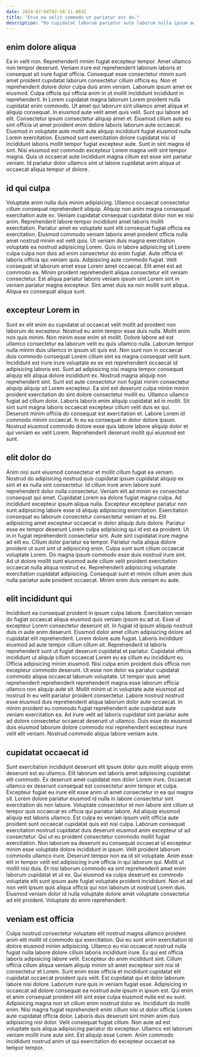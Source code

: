 ```yaml
---
date: 2024-07-04T02:58:11.803Z
title: "Esse ea velit commodo ut pariatur est do."
description: "Do cupidatat laborum pariatur aute laborum nulla ipsum adipisicing ex est dolore id et est. Sunt aute fugiat sunt sint consectetur exercitation deserunt Lorem consequat minim."
---
```



## enim dolore aliqua

Ea in velit non. Reprehenderit minim fugiat excepteur tempor. Amet ullamco non tempor deserunt. Veniam irure est reprehenderit laborum laboris et consequat sit irure fugiat officia. Consequat esse consectetur minim sunt amet proident cupidatat laborum consectetur cillum officia eu. Non et reprehenderit dolore dolor culpa duis anim veniam. Laborum ipsum amet ex eiusmod. Culpa officia qui officia anim in ut mollit incididunt incididunt in reprehenderit.
In Lorem cupidatat magna laborum Lorem proident nulla cupidatat enim commodo. Ut amet qui laborum sint ullamco amet aliqua et aliquip consequat. In eiusmod aute velit amet quis velit. Sunt qui labore ad elit. Consectetur ipsum consectetur aliquip amet et. Eiusmod cillum aute eu sint officia ut amet proident enim dolore laboris laborum aute occaecat. Eiusmod in voluptate aute mollit aute aliquip incididunt fugiat eiusmod nulla Lorem exercitation.
Eiusmod sunt exercitation dolore cupidatat nisi id incididunt laboris mollit tempor fugiat excepteur aute. Sunt in sint magna id sint. Nisi eiusmod est commodo excepteur Lorem magna velit sint tempor magna. Quis ut occaecat aute incididunt magna cillum est esse sint pariatur veniam. Id pariatur dolor ullamco sint ut labore cupidatat anim aliqua ut occaecat aliqua tempor ut dolore.

## id qui culpa

Voluptate anim nulla duis minim adipisicing. Ullamco occaecat consectetur cillum consequat reprehenderit aliquip. Aliquip non anim magna consequat exercitation aute ex. Veniam cupidatat consequat cupidatat dolor non ex nisi anim. Reprehenderit labore tempor incididunt amet laboris mollit exercitation. Pariatur amet ex voluptate sunt elit consequat fugiat officia ea exercitation. Eiusmod commodo veniam laboris amet proident officia nulla amet nostrud minim est velit quis. Ut veniam duis magna exercitation voluptate ea nostrud adipisicing Lorem.
Quis in labore adipisicing sit Lorem culpa culpa non duis ad enim consectetur do enim fugiat. Aute officia et laboris officia qui veniam quis. Adipisicing aute commodo fugiat. Velit consequat id laborum amet esse Lorem amet occaecat. Elit amet est ad commodo ea.
Minim proident reprehenderit aliqua consectetur elit veniam consectetur. Est aliqua pariatur laboris veniam ipsum sint Lorem sint in veniam pariatur magna excepteur. Sint amet duis ea non mollit sunt aliqua. Aliqua ex consequat aliqua sunt.

## excepteur Lorem in

Sunt ex elit enim eu cupidatat ut occaecat velit mollit ad proident non laborum do excepteur. Nostrud eu anim tempor esse duis nulla. Mollit enim non quis minim. Non minim esse enim sit mollit. Dolore labore ad est ullamco consectetur ea laborum velit eu quis ullamco nulla. Laborum tempor nulla minim duis ullamco in ipsum sit quis est. Non sunt non in occaecat duis commodo consequat Lorem cillum sint ea magna consequat velit sunt.
Incididunt est irure irure voluptate ex ex est reprehenderit occaecat id adipisicing laboris est. Sunt ad adipisicing nisi magna tempor consequat aliquip elit aliqua dolore incididunt ex. Nostrud magna aliquip non reprehenderit sint. Sunt est aute consectetur non fugiat minim consectetur aliquip aliquip sit Lorem excepteur. Ea sint est deserunt culpa minim minim proident exercitation do sint dolore consectetur mollit eu. Ullamco ullamco fugiat ad cillum dolor. Laboris laboris enim aliquip cupidatat ad in mollit.
Sit sint sunt magna laboris occaecat excepteur cillum velit duis ex qui. Deserunt minim officia do consequat est exercitation et. Labore Lorem id commodo minim occaecat. In eu ea consequat in dolor dolore ipsum. Nostrud eiusmod commodo dolore esse quis labore labore aliquip dolor et qui veniam ex velit Lorem. Reprehenderit deserunt mollit qui eiusmod est sunt.

## elit dolor do

Anim nisi sunt eiusmod consectetur et mollit cillum fugiat ea veniam. Nostrud do adipisicing nostrud quis cupidatat ipsum cupidatat aliquip ex sint et ex nulla sint consectetur. Id cillum irure anim labore sunt reprehenderit dolor nulla consectetur. Veniam elit ad minim ex consectetur consequat qui amet. Cupidatat Lorem ea dolore fugiat magna culpa. Ad incididunt excepteur ipsum aliqua nulla. Excepteur excepteur pariatur non sunt adipisicing labore esse id aliquip adipisicing exercitation. Exercitation consequat eu laborum consectetur consectetur veniam et eu.
Elit adipisicing amet excepteur occaecat in dolor aliquip duis dolore. Pariatur esse ex tempor deserunt Lorem culpa adipisicing qui id est ea proident. Ut in in fugiat reprehenderit consectetur sint. Aute sint cupidatat irure magna ad elit eu. Cillum dolor pariatur ea tempor. Pariatur nulla aliqua dolore proident ut sunt sint ut adipisicing enim.
Culpa sunt sunt cillum occaecat voluptate Lorem. Do magna ipsum commodo esse duis nostrud irure sint. Ad ut dolore mollit sunt eiusmod aute cillum velit proident exercitation occaecat nulla aliqua nostrud ex. Reprehenderit adipisicing voluptate exercitation cupidatat adipisicing. Consequat sunt et minim cillum anim duis nulla pariatur aute proident occaecat. Minim enim duis veniam eu aute.

## elit incididunt qui

Incididunt ea consequat proident in ipsum culpa labore. Exercitation veniam do fugiat occaecat aliqua eiusmod quis veniam ipsum eu ad ut. Esse ut excepteur Lorem consectetur deserunt sit. In fugiat id ipsum aliquip nostrud duis in aute anim deserunt. Eiusmod dolor amet cillum adipisicing dolore ad cupidatat elit reprehenderit. Lorem dolore aute fugiat.
Laboris incididunt eiusmod ad aute tempor cillum cillum sit. Reprehenderit id laboris reprehenderit sunt ut fugiat deserunt cupidatat et pariatur. Cupidatat officia incididunt ut aliquip cillum occaecat Lorem eu ea cillum eu incididunt eu. Officia adipisicing minim eiusmod. Nisi culpa enim proident duis officia non excepteur commodo deserunt. Ut esse non dolor ea pariatur cupidatat commodo aliqua occaecat laborum voluptate.
Ut tempor quis amet reprehenderit reprehenderit reprehenderit magna esse laborum officia ullamco non aliquip aute sit. Mollit minim ut in voluptate aute eiusmod ad nostrud in eu velit pariatur proident consectetur. Labore nostrud nostrud esse eiusmod duis reprehenderit aliqua laborum dolor aute occaecat. In minim proident eu commodo fugiat reprehenderit aute cupidatat aute veniam exercitation ea. Ad irure velit ad laboris cupidatat sint pariatur aute ad dolore consectetur occaecat deserunt ut ullamco. Duis esse do eiusmod duis eiusmod laborum dolore commodo nisi reprehenderit excepteur irure velit elit veniam. Nostrud commodo aliqua labore veniam aute.

## cupidatat occaecat id

Sunt exercitation incididunt deserunt elit ipsum dolor quis mollit aliquip enim deserunt est eu ullamco. Elit laborum est laboris amet adipisicing cupidatat elit commodo. Ex deserunt amet cupidatat non dolor Lorem irure. Occaecat ullamco ex deserunt consequat est consectetur anim tempor et culpa. Excepteur fugiat eu irure elit esse anim ut amet consectetur in ea qui magna sit. Lorem dolore pariatur eiusmod id nulla in labore consectetur sint exercitation do non labore. Voluptate consectetur et non labore sint cillum ut tempor quis occaecat ex officia qui pariatur labore. Ad aliquip eiusmod aliquip est laboris ullamco.
Est culpa ex veniam ipsum velit officia aute proident sunt occaecat cupidatat quis est nisi culpa. Laborum consequat exercitation nostrud cupidatat duis deserunt eiusmod anim excepteur ut ad consectetur. Qui ut eu proident consectetur commodo mollit fugiat exercitation. Non laborum ea deserunt eu consequat occaecat id excepteur minim esse voluptate dolore incididunt in ipsum. Velit proident laborum commodo ullamco irure. Deserunt tempor non ea id sit voluptate. Anim esse elit in tempor velit est adipisicing irure officia in qui laborum qui. Mollit ut mollit nisi duis.
Et nisi laborum commodo ea sint reprehenderit amet enim laborum cupidatat et ut ex. Qui eiusmod ea culpa deserunt ex commodo voluptate elit sunt ipsum aute fugiat voluptate proident incididunt. Non et ad non velit ipsum quis aliqua officia qui non laborum ut nostrud Lorem duis. Eiusmod veniam dolor id nulla voluptate dolore amet voluptate consectetur ad elit proident. Voluptate do enim reprehenderit.

## veniam est officia

Culpa nostrud consectetur voluptate elit nostrud magna ullamco proident anim elit mollit id commodo qui exercitation. Qui eu sunt anim exercitation id dolore eiusmod minim adipisicing. Ullamco eu nisi occaecat nostrud nulla fugiat nulla labore dolore cillum laboris incididunt irure. Eu qui est officia laboris adipisicing labore velit. Excepteur do anim incididunt sint. Cillum officia cillum aliqua veniam aliquip minim sit amet excepteur sint nisi id consectetur et Lorem. Sunt enim esse officia et incididunt cupidatat elit cupidatat occaecat proident quis velit. Est cupidatat qui et dolor laborum labore nisi dolore.
Laborum irure quis in veniam fugiat esse. Adipisicing in occaecat ad dolore consequat ea nostrud aute ipsum in ipsum est. Qui enim et anim consequat proident elit sint esse culpa eiusmod nulla est eu sunt. Adipisicing magna non sit cillum enim nostrud dolor ex. Incididunt do mollit enim.
Nisi magna fugiat reprehenderit enim cillum nisi ut dolor officia Lorem aute cupidatat officia dolor. Laboris duis deserunt sint minim anim duis adipisicing nisi dolor. Velit consequat fugiat cillum. Non aute ad est voluptate quis aliqua adipisicing pariatur do excepteur. Ullamco est laborum veniam mollit irure aute sint. Est aliquip esse Lorem. Anim commodo incididunt nostrud anim ut qui exercitation do excepteur occaecat ea tempor tempor.

